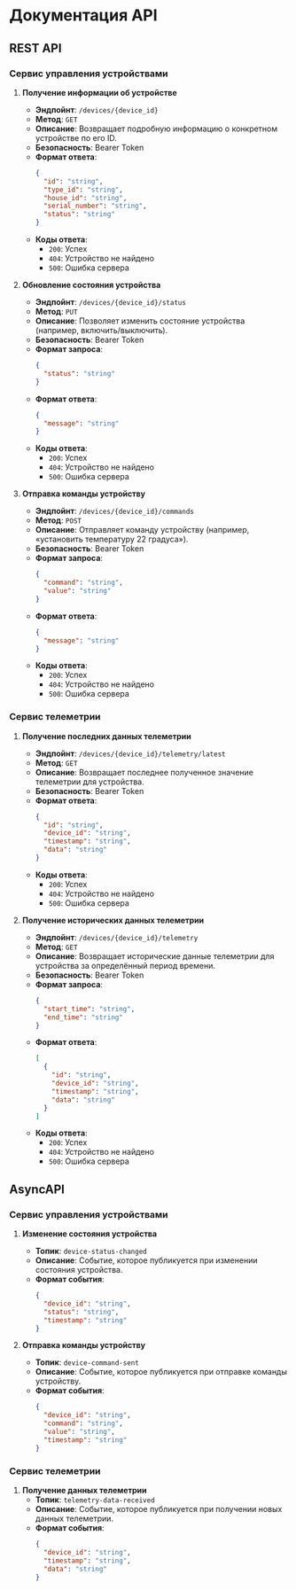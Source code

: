 # Документация API

## REST API

### Сервис управления устройствами

1. **Получение информации об устройстве**
    - **Эндпойнт**: `/devices/{device_id}`
    - **Метод**: `GET`
    - **Описание**: Возвращает подробную информацию о конкретном устройстве по его ID.
    - **Безопасность**: Bearer Token
    - **Формат ответа**:
      ```json
      {
        "id": "string",
        "type_id": "string",
        "house_id": "string",
        "serial_number": "string",
        "status": "string"
      }
      ```
    - **Коды ответа**:
        - `200`: Успех
        - `404`: Устройство не найдено
        - `500`: Ошибка сервера

2. **Обновление состояния устройства**
    - **Эндпойнт**: `/devices/{device_id}/status`
    - **Метод**: `PUT`
    - **Описание**: Позволяет изменить состояние устройства (например, включить/выключить).
    - **Безопасность**: Bearer Token
    - **Формат запроса**:
      ```json
      {
        "status": "string"
      }
      ```
    - **Формат ответа**:
      ```json
      {
        "message": "string"
      }
      ```
    - **Коды ответа**:
        - `200`: Успех
        - `404`: Устройство не найдено
        - `500`: Ошибка сервера

3. **Отправка команды устройству**
    - **Эндпойнт**: `/devices/{device_id}/commands`
    - **Метод**: `POST`
    - **Описание**: Отправляет команду устройству (например, «установить температуру 22 градуса»).
    - **Безопасность**: Bearer Token
    - **Формат запроса**:
      ```json
      {
        "command": "string",
        "value": "string"
      }
      ```
    - **Формат ответа**:
      ```json
      {
        "message": "string"
      }
      ```
    - **Коды ответа**:
        - `200`: Успех
        - `404`: Устройство не найдено
        - `500`: Ошибка сервера

### Сервис телеметрии

1. **Получение последних данных телеметрии**
    - **Эндпойнт**: `/devices/{device_id}/telemetry/latest`
    - **Метод**: `GET`
    - **Описание**: Возвращает последнее полученное значение телеметрии для устройства.
    - **Безопасность**: Bearer Token
    - **Формат ответа**:
      ```json
      {
        "id": "string",
        "device_id": "string",
        "timestamp": "string",
        "data": "string"
      }
      ```
    - **Коды ответа**:
        - `200`: Успех
        - `404`: Устройство не найдено
        - `500`: Ошибка сервера

2. **Получение исторических данных телеметрии**
    - **Эндпойнт**: `/devices/{device_id}/telemetry`
    - **Метод**: `GET`
    - **Описание**: Возвращает исторические данные телеметрии для устройства за определённый период времени.
    - **Безопасность**: Bearer Token
    - **Формат запроса**:
      ```json
      {
        "start_time": "string",
        "end_time": "string"
      }
      ```
    - **Формат ответа**:
      ```json
      [
        {
          "id": "string",
          "device_id": "string",
          "timestamp": "string",
          "data": "string"
        }
      ]
      ```
    - **Коды ответа**:
        - `200`: Успех
        - `404`: Устройство не найдено
        - `500`: Ошибка сервера

## AsyncAPI

### Сервис управления устройствами

1. **Изменение состояния устройства**
    - **Топик**: `device-status-changed`
    - **Описание**: Событие, которое публикуется при изменении состояния устройства.
    - **Формат события**:
      ```json
      {
        "device_id": "string",
        "status": "string",
        "timestamp": "string"
      }
      ```

2. **Отправка команды устройству**
    - **Топик**: `device-command-sent`
    - **Описание**: Событие, которое публикуется при отправке команды устройству.
    - **Формат события**:
      ```json
      {
        "device_id": "string",
        "command": "string",
        "value": "string",
        "timestamp": "string"
      }
      ```

### Сервис телеметрии

1. **Получение данных телеметрии**
    - **Топик**: `telemetry-data-received`
    - **Описание**: Событие, которое публикуется при получении новых данных телеметрии.
    - **Формат события**:
      ```json
      {
        "device_id": "string",
        "timestamp": "string",
        "data": "string"
      }
      ```